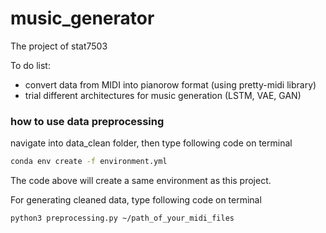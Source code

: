 # music_generator
The project of stat7503


To do list: 
- convert data from MIDI into pianorow format (using pretty-midi library) 
- trial different architectures for music generation (LSTM, VAE, GAN) 

### how to use data preprocessing
navigate into data_clean folder, then type following code on terminal
```bash
conda env create -f environment.yml
```
The code above will create a same environment as this project.

For generating cleaned data, type following code on terminal
```bash
python3 preprocessing.py ~/path_of_your_midi_files
```